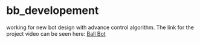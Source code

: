 # bb_developement
working for new bot design with advance control algorithm.
The link for the project video can be seen here:
<a href="https://www.youtube.com/watch?v=pgVzXl9TZio&list=PLK0jpMYIBd6CdixADyOngNqACO12Y1XNM&index=10">Ball Bot</a>
